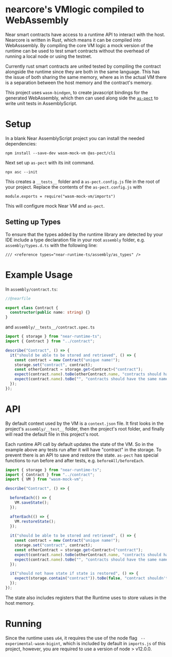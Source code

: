 # nearcore's VMlogic compiled to WebAssembly

Near smart contracts have access to a runtime API to interact with the host.  Nearcore is written in Rust, which means it can be compiled into WebAsssembly.  By compiling the core VM logic a mock version of the runtime can be used to test smart contracts without the overhead of running a local node or using the testnet.

Currently rust smart contracts are united tested by compiling the contract alongside the runtime since they are both in the same language.  This has the issue of both sharing the same memory, where as in the actual VM there is a separation between the host memory and the contract's memory.  

This project uses `wasm-bindgen`, to create javascript bindings for the generated WebAssembly, which then can used along side the [`as-pect`](https://github.com/jtenner/as-pect) to write unit tests in AssemblyScript.

# Setup

In a blank Near AssemblyScript project you can install the needed dependencies:

```
npm install --save-dev wasm-mock-vm @as-pect/cli

```

Next set up `as-pect` with its init command.

```
npx asc --init
```

This creates a `__tests__` folder and a `as-pect.config.js` file in the root of your project. Replace the contents of the `as-pect.config.js` with

```
module.exports = require("wasm-mock-vm/imports")
```
This will configure mock Near VM and `as-pect`.

## Setting up Types
To ensure that the types added by the runtime library are detected by your IDE include a type declaration file in your root `assembly` folder, e.g. `assembly/types.d.ts` with the following line:
```
/// <reference types="near-runtime-ts/assembly/as_types" />
```

# Example Usage

In `assembly/contract.ts`:
```ts
//@nearfile

export class Contract {
  constructor(public name: string) {}
}

```

and `assembly/__tests__/contract.spec.ts`

```ts
import { storage } from "near-runtime-ts";
import { Contract } from "../contract";

describe("Contract", () => {
  it("should be able to be stored and retrieved", () => {
    const contract = new Contract("unique name!");
    storage.set("contract", contract);
    const otherContract = storage.get<Contract>("contract");
    expect(contract.name).toBe(otherContract.name, "contracts should have the same name");
    expect(contract.name).toBe("", "contracts should have the same name");
  });
});

```

# API

By default context used by the VM is a `context.json` file.  It first looks in the project's `assembly/__test__` folder, then the project's root folder, and finally will read the default file in this project's root.

Each runtime API call by default updates the state of the VM.  So in the example above any tests run after it will have "contract" in the storage.  To prevent there is an API to save and restore the state.  `as-pect` has special functions to run before and after tests, e.g. `beforeAll/beforeEach`.

```ts
import { storage } from "near-runtime-ts";
import { Contract } from "../contract";
import { VM } from "wasm-mock-vm";

describe("Contract", () => {

  beforeEach(() => {
    VM.saveState();
  });

  afterEach(() => {
    VM.restoreState();
  });
  
  it("should be able to be stored and retrieved", () => {
    const contract = new Contract("unique name!");
    storage.set("contract", contract);
    const otherContract = storage.get<Contract>("contract");
    expect(contract.name).toBe(otherContract.name, "contracts should have the same name");
    expect(contract.name).toBe("", "contracts should have the same name");
  });

  it("should not have state if state is restored", () => {
    expect(storage.contain("contract")).toBe(false, "contract shouldn't exist is original storage");
  });
});
```

The state also includes registers that the Runtime uses to store values in the host memory.

# Running

Since the runtime uses `u64`, it requires the use of the node flag ` --experimental-wasm-bigint`, which is included by default in `imports.js` of this project, however, you are required to use a version of node > v12.0.0.


